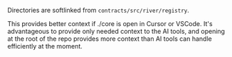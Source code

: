 Directories are softlinked from `contracts/src/river/registry`.

This provides better context if ./core is open in Cursor or VSCode.
It's advantageous to provide only needed context to the AI tools,
and opening at the root of the repo provides more context than AI tools can handle efficiently at the moment.

